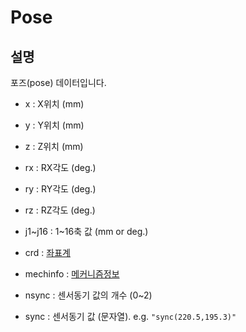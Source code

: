 ﻿# Pose

## 설명

포즈(pose) 데이터입니다.

- x : X위치 (mm)
- y : Y위치 (mm)
- z : Z위치 (mm)
- rx : RX각도 (deg.)
- ry : RY각도 (deg.)
- rz : RZ각도 (deg.)
- j1~j16 : 1~16축 값 (mm or deg.)

- crd : [좌표계](crdsys.md)
- mechinfo : [메커니즘정보](mechinfo.md)
- nsync : 센서동기 값의 개수 (0~2)
- sync : 센서동기 값 (문자열). e.g. `"sync(220.5,195.3)"`
